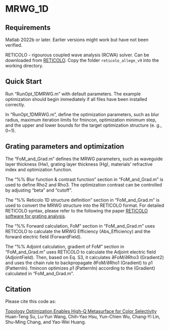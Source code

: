 # MRWG_1D

## Requirements
Matlab 2022b or later. Earlier versions might work but have not been verified.

RETICOLO - rigourous coupled wave analysis (RCWA) solver. Can be downloaded from [RETICOLO](https://www.lp2n.institutoptique.fr/equipes-de-recherche-du-lp2n/light-complex-nanostructures). Copy the folder `reticolo_allege_v9` into the working directory.

## Quick Start
Run “RunOpt_1DMRWG.m” with default parameters. The example optimization should begin immediately if all files have been installed correctly.

In “RunOpt_1DMRWG.m”, define the optimization parameters, such as blur radius, maximum iteration limits for fmincon, optimization minimum step, and the upper and lower bounds for the target optimization structure (e. g., 0~1).

## Grating parameters and optimization
The “FoM_and_Grad.m” defines the MRWG parameters, such as waveguide layer thickness (Hw), grating layer thickness (Hg), materials' refractive index and optimization function.

The “%% Blur function & contrast function” section in “FoM_and_Grad.m” is used to define Rho2 and Rho3. The optimization contrast can be controlled by adjusting “beta” and “cutoff”.

The “%% Reticolo 1D structure definition” section in “FoM_and_Grad.m” is used to convert the MRWG structure into the RETICOLO format. For detailed RETICOLO syntax, please refer to the following the paper [RETICOLO software for grating analysis](https://arxiv.org/abs/2101.00901).

The “%% Forward calculation, FoM” section in “FoM_and_Grad.m” uses RETICOLO to calculate the MRWG Efficiency (Abs_Efficiency) and the forward electric field (ForwardField).

The “%% Adjoint calculation, gradient of FoM” section in “FoM_and_Grad.m” uses RETICOLO to calculate the Adjoint electric field (AdjointField). Then, based on Eq. S3, it calculates ∂FoM/∂Rho3 (Gradient2) and uses the chain rule to backpropagate ∂FoM/∂Rho1 (Gradient) to ρ1 (PatternIn). fmincon optimizes ρ1 (PatternIn) according to the   (Gradient) calculated in “FoM_and_Grad.m”.

## Citation
Please cite this code as:

[Topology Optimization Enables High-Q Metasurface for Color Selectivity](https://doi.org/10.1021/acs.nanolett.4c01858)
Huan-Teng Su, Lu-Yun Wang, Chih-Yao Hsu, Yun-Chien Wu, Chang-Yi Lin, Shu-Ming Chang, and Yao-Wei Huang.
